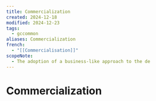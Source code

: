 ```yaml
---
title: Commercialization
created: 2024-12-18
modified: 2024-12-23
tags:
  - gccommon
aliases: Commercialization
french:
  - "[[Commercialisation]]"
scopeNote:
  - The adoption of a business-like approach to the de
---
```

# Commercialization
